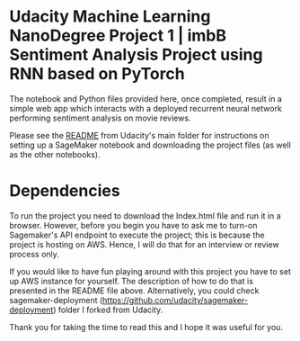 # Udacity Machine Learning NanoDegree Project 1 | imbB Sentiment Analysis Project using RNN based on PyTorch

The notebook and Python files provided here, once completed, result in a simple web app which interacts with a deployed recurrent neural network performing sentiment analysis on movie reviews.

Please see the [README](https://github.com/udacity/sagemaker-deployment/tree/master/README.md) from Udacity's main folder for instructions on setting up a SageMaker notebook and downloading the project files (as well as the other notebooks).

# Dependencies

To run the project you need to download the Index.html file and run it in a browser. However, before you begin you have to ask me to turn-on Sagemaker's API endpoint to execute the project; this is because the project is hosting on AWS. Hence, I will do that for an interview or review process only. 

If you would like to have fun playing around with this project you have to set up AWS instance for yourself. The description of how to do that is presented in the README file above. Alternatively, you could check sagemaker-deployment (https://github.com/udacity/sagemaker-deployment) folder I forked from Udacity.

Thank you for taking the time to read this and I hope it was useful for you.


